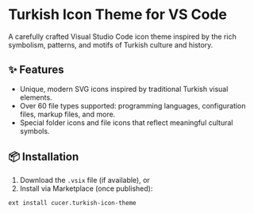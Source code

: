 # Turkish Icon Theme for VS Code

A carefully crafted Visual Studio Code icon theme inspired by the rich symbolism, patterns, and motifs of Turkish culture and history.

## ✨ Features

- Unique, modern SVG icons inspired by traditional Turkish visual elements.
- Over 60 file types supported: programming languages, configuration files, markup files, and more.
- Special folder icons and file icons that reflect meaningful cultural symbols.

## 📦 Installation

1. Download the `.vsix` file (if available), or
2. Install via Marketplace (once published):

```bash
ext install cucer.turkish-icon-theme
```
